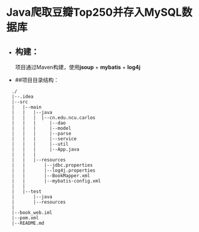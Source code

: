 # Java爬取豆瓣Top250并存入MySQL数据库

- ## 构建：

  项目通过Maven构建，使用**jsoup** + **mybatis** + **log4j**

- ##项目目录结构：

```
  ./
  |--.idea
  |--src
  |   |--main
  |   |   |--java
  |   |   |  |--cn.edu.ncu.carlos
  |   |   |     |--dao
  |   |   |     |--model
  |   |   |     |--parse
  |   |   |     |--service
  |   |   |     |--util
  |   |   |     |--App.java
  |   |   |
  |   |   |--resources
  |   |       |--jdbc.properties
  |   |       |--log4j.properties
  |   |       |--BookMapper.xml
  |   |       |--mybatis-config.xml
  |   |
  |   |--test
  |       |--java
  |       |--resources
  |      
  |--book_web.iml
  |--pom.xml
  |--README.md
```
